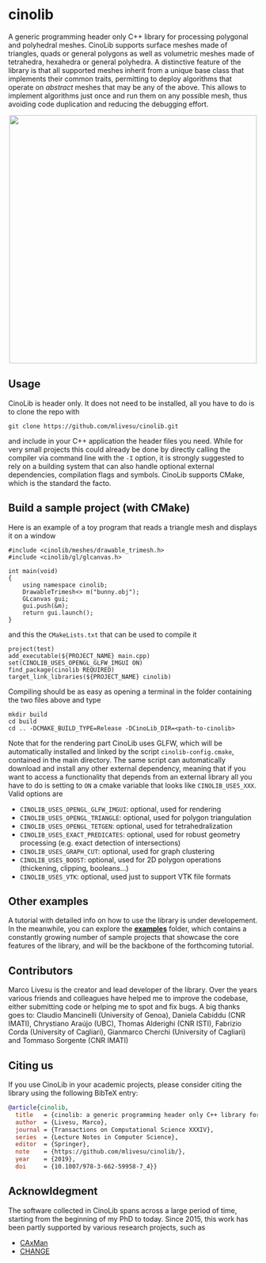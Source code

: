 # cinolib
A generic programming header only C++ library for processing polygonal and polyhedral meshes. CinoLib supports surface meshes made of triangles, quads or general polygons as well as volumetric meshes made of tetrahedra, hexahedra or general polyhedra. A distinctive feature of the library is that all supported meshes inherit from a unique base class that implements their common traits, permitting to deploy algorithms that operate on _abstract_ meshes that may be any of the above. This allows to implement algorithms just once and run them on any possible mesh, thus avoiding code duplication and reducing the debugging effort.

<p align="center"><img src="cinolib_rep_image.png" width="500"></p>

## Usage
CinoLib is header only. It does not need to be installed, all you have to do is to clone the repo with
```
git clone https://github.com/mlivesu/cinolib.git
```
and include in your C++ application the header files you need. While for very small projects this could already be done by directly calling the compiler via command line with the `-I` option, it is strongly suggested to rely on a building system that can also handle optional external dependencies, compilation flags and symbols. CinoLib supports CMake, which is the standard the facto.

## Build a sample project (with CMake)
Here is an example of a toy program that reads a triangle mesh and displays it on a window
```
#include <cinolib/meshes/drawable_trimesh.h>
#include <cinolib/gl/glcanvas.h>

int main(void)
{
    using namespace cinolib;
    DrawableTrimesh<> m("bunny.obj");
    GLcanvas gui;
    gui.push(&m);
    return gui.launch();
}
```
and this the `CMakeLists.txt` that can be used to compile it
```
project(test)
add_executable(${PROJECT_NAME} main.cpp)
set(CINOLIB_USES_OPENGL_GLFW_IMGUI ON)
find_package(cinolib REQUIRED)
target_link_libraries(${PROJECT_NAME} cinolib)
```
Compiling should be as easy as opening a terminal in the folder containing the two files above and type
```
mkdir build
cd build
cd .. -DCMAKE_BUILD_TYPE=Release -DCinoLib_DIR=<path-to-cinolib>
```
Note that for the rendering part CinoLib uses GLFW, which will be automatically installed and linked by the script `cinolib-config.cmake`, contained in the main directory. 
The same script can automatically download and install any other external dependency, meaning that if you want to access a functionality that depends from an external library all you have to do is setting to `ON` a cmake variable that looks like `CINOLIB_USES_XXX`. 
Valid options are
* `CINOLIB_USES_OPENGL_GLFW_IMGUI`: optional, used for rendering
* `CINOLIB_USES_OPENGL_TRIANGLE`: optional, used for polygon triangulation
* `CINOLIB_USES_OPENGL_TETGEN`: optional, used for tetrahedralization
* `CINOLIB_USES_EXACT_PREDICATES`: optional, used for robust geometry processing (e.g. exact detection of intersections) 
* `CINOLIB_USES_GRAPH_CUT`: optional, used for graph clustering
* `CINOLIB_USES_BOOST`: optional, used for 2D polygon operations (thickening, clipping, booleans...)
* `CINOLIB_USES_VTK`: optional, used just to support VTK file formats


## Other examples
A tutorial with detailed info on how to use the library is under developement. In the meanwhile, you can explore the [**examples**](https://github.com/mlivesu/cinolib/tree/master/examples#examples)  folder, which contains a constantly growing number of sample projects that showcase the core features of the library, and will be the backbone of the forthcoming tutorial.

## Contributors
Marco Livesu is the creator and lead developer of the library. Over the years various friends and colleagues have helped me to improve the codebase, either submitting code or helping me to spot and fix bugs. A big thanks goes to: Claudio Mancinelli (University of Genoa), Daniela Cabiddu (CNR IMATI), Chrystiano Araújo (UBC), Thomas Alderighi (CNR ISTI), Fabrizio Corda (University of Cagliari), Gianmarco Cherchi (University of Cagliari) and Tommaso Sorgente (CNR IMATI)

## Citing us
If you use CinoLib in your academic projects, please consider citing the library using the following 
BibTeX entry:

```bibtex
@article{cinolib,
  title   = {cinolib: a generic programming header only C++ library for processing polygonal and polyhedral meshes},
  author  = {Livesu, Marco},
  journal = {Transactions on Computational Science XXXIV},
  series  = {Lecture Notes in Computer Science},
  editor  = {Springer},
  note    = {https://github.com/mlivesu/cinolib/},
  year    = {2019},
  doi     = {10.1007/978-3-662-59958-7_4}}
```

## Acknowldegment
The software collected in CinoLib spans across a large period of time, starting from the beginning of my PhD to today. Since 2015, this work has been partly supported by various research projects, such as
* [CAxMan](https://cordis.europa.eu/project/id/680448)
* [CHANGE](https://cordis.europa.eu/project/rcn/204834/en)

